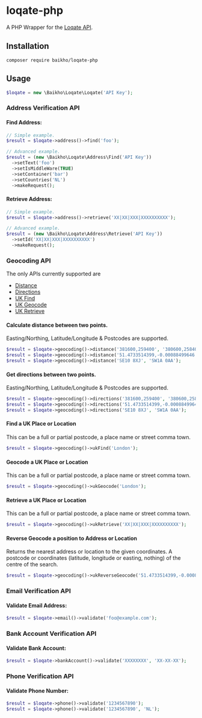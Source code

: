 # loqate-php

A PHP Wrapper for the [Loqate API](https://www.loqate.com/resources/support/apis/).

## Installation

```
composer require baikho/loqate-php
```

## Usage

```php
$loqate = new \Baikho\Loqate\Loqate('API Key');
```

### Address Verification API

#### Find Address:

```php
// Simple example.
$result = $loqate->address()->find('foo');

// Advanced example.
$result = (new \Baikho\Loqate\Address\Find('API Key'))
  ->setText('foo')
  ->setIsMiddleWare(TRUE)
  ->setContainer('bar')
  ->setCountries('NL')
  ->makeRequest();
```

#### Retrieve Address:

```php
// Simple example.
$result = $loqate->address()->retrieve('XX|XX|XXX|XXXXXXXXXX');

// Advanced example.
$result = (new \Baikho\Loqate\Address\Retrieve('API Key'))
  ->setId('XX|XX|XXX|XXXXXXXXXX')
  ->makeRequest();
```

### Geocoding API

The only APIs currently supported are

- [Distance](https://www.loqate.com/resources/support/apis/DistancesAndDirections/Interactive/Distance/1/)
- [Directions](https://www.loqate.com/resources/support/apis/DistancesAndDirections/Interactive/Directions/2/)
- [UK Find](https://www.loqate.com/resources/support/apis/Geocoding/UK/Find/2/)
- [UK Geocode](https://www.loqate.com/resources/support/apis/Geocoding/UK/Geocode/2.1/)
- [UK Retrieve](https://www.loqate.com/resources/support/apis/Geocoding/UK/Retrieve/2/)

#### Calculate distance between two points.

Easting/Northing, Latitude/Longitude & Postcodes are supported.

```php
$result = $loqate->geocoding()->distance('381600,259400', '380600,25840');
$result = $loqate->geocoding()->distance('51.4733514399,-0.00088499646', '51.492914695,-0.1215161806');
$result = $loqate->geocoding()->distance('SE10 8XJ', 'SW1A 0AA');
```

#### Get directions between two points.

Easting/Northing, Latitude/Longitude & Postcodes are supported.

```php
$result = $loqate->geocoding()->directions('381600,259400', '380600,25840');
$result = $loqate->geocoding()->directions('51.4733514399,-0.00088499646', '51.492914695,-0.1215161806');
$result = $loqate->geocoding()->directions('SE10 8XJ', 'SW1A 0AA');
```

#### Find a UK Place or Location

This can be a full or partial postcode, a place name or street comma town.

```php
$result = $loqate->geocoding()->ukFind('London');
```

#### Geocode a UK Place or Location

This can be a full or partial postcode, a place name or street comma town.

```php
$result = $loqate->geocoding()->ukGeocode('London');
```

#### Retrieve a UK Place or Location

This can be a full or partial postcode, a place name or street comma town.

```php
$result = $loqate->geocoding()->ukRetrieve('XX|XX|XXX|XXXXXXXXXX');
```
#### Reverse Geocode a position to Address or Location

Returns the nearest address or location to the given coordinates. A postcode or coordinates (latitude, longitude or easting, nothing) of the centre of the search.

```php
$result = $loqate->geocoding()->ukReverseGeocode('51.4733514399,-0.00088499646');
```

### Email Verification API

#### Validate Email Address:

```php
$result = $loqate->email()->validate('foo@example.com');
```

### Bank Account Verification API

#### Validate Bank Account:

```php
$result = $loqate->bankAccount()->validate('XXXXXXXX', 'XX-XX-XX');
```

### Phone Verification API

#### Validate Phone Number:

```php
$result = $loqate->phone()->validate('1234567890');
$result = $loqate->phone()->validate('1234567890', 'NL');
```